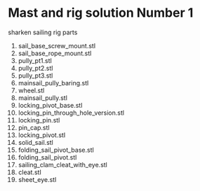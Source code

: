 # Mast and rig solution Number 1

sharken sailing rig parts

1.	sail_base_screw_mount.stl
2.	sail_base_rope_mount.stl
3.	pully_pt1.stl
4.	pully_pt2.stl
5.	pully_pt3.stl
6.	mainsail_pully_baring.stl
7.	wheel.stl
8.	mainsail_pully.stl
9.	locking_pivot_base.stl
10.	locking_pin_through_hole_version.stl
11.	locking_pin.stl
12.	pin_cap.stl
13.	locking_pivot.stl
14.	solid_sail.stl
15.	folding_sail_pivot_base.stl
16.	folding_sail_pivot.stl
17.	sailing_clam_cleat_with_eye.stl
18.	cleat.stl
19.	sheet_eye.stl

